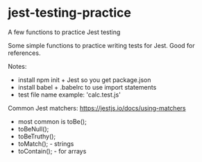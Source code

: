 # jest-testing-practice
A few functions to practice Jest testing

Some simple functions to practice writing tests for Jest. Good for references.<br>

Notes: 
- install npm init + Jest so you get package.json
- install babel + .babelrc to use import statements
- test file name example: 'calc.test.js'

Common Jest matchers:
https://jestjs.io/docs/using-matchers
- most common is toBe();
- toBeNull();
- toBeTruthy();
- toMatch(); - strings
- toContain(); - for arrays
